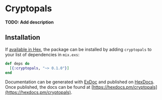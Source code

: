 # Cryptopals

**TODO: Add description**

## Installation

If [available in Hex](https://hex.pm/docs/publish), the package can be installed
by adding `cryptopals` to your list of dependencies in `mix.exs`:

```elixir
def deps do
  [{:cryptopals, "~> 0.1.0"}]
end
```

Documentation can be generated with [ExDoc](https://github.com/elixir-lang/ex_doc)
and published on [HexDocs](https://hexdocs.pm). Once published, the docs can
be found at [https://hexdocs.pm/cryptopals](https://hexdocs.pm/cryptopals).

